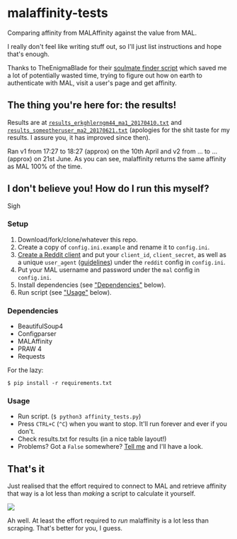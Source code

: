 # malaffinity-tests
Comparing affinity from MALAffinity against the value from MAL.

I really don't feel like writing stuff out, so I'll just list instructions 
and hope that's enough.

Thanks to TheEnigmaBlade for their 
[soulmate finder script](https://gist.github.com/TheEnigmaBlade/24205c62280b056fde3d)
which saved me a lot of potentially wasted time, trying to figure out how on earth to
authenticate with MAL, visit a user's page and get affinity.


## The thing you're here for: the results!
Results are at 
[`results_erkghlerngm44_ma1_20170410.txt`](results_erkghlerngm44_ma1_20170410.txt) and 
[`results_someotheruser_ma2_20170621.txt`](results_someotheruser_ma2_20170621.txt) 
(apologies for the shit taste for my results. I assure you, it has improved since then).

Ran v1 from 17:27 to 18:27 (approx) on the 10th April and v2 from ... to ... (approx)
on 21st June. As you can see, malaffinity returns the same affinity as MAL 100% of the time.


## I don't believe you! How do I run this myself?
Sigh

### Setup
1. Download/fork/clone/whatever this repo.
2. Create a copy of `config.ini.example` and rename it to `config.ini`.
3. [Create a Reddit client](https://www.reddit.com/prefs/apps) and put your
   `client_id`, `client_secret`, as well as a unique `user_agent`
   ([guidelines](https://github.com/reddit/reddit/wiki/API)) under the
   `reddit` config in `config.ini`.
4. Put your MAL username and password under the `mal` config in `config.ini`.
5. Install dependencies (see ["Dependencies"](#dependencies) below).
6. Run script (see ["Usage"](#usage) below).

### Dependencies
* BeautifulSoup4
* Configparser
* MALAffinity
* PRAW 4
* Requests

For the lazy:

    $ pip install -r requirements.txt

### Usage
* Run script. (`$ python3 affinity_tests.py`)
* Press `CTRL+C` (`^C`) when you want to stop. It'll run forever and ever if you don't.
* Check results.txt for results (in a nice table layout!)
* Problems? Got a `False` somewhere? 
  [Tell me](https://www.reddit.com/message/compose/?to=erkghlerngm44) and I'll have a look.
  

## That's it

Just realised that the effort required to connect to MAL and retrieve affinity that way
is a lot less than *making* a script to calculate it yourself.

![](https://i.imgur.com/7BwL6Fa.jpg)

Ah well. At least the effort required to *run* malaffinity is a lot less than scraping.
That's better for you, I guess.